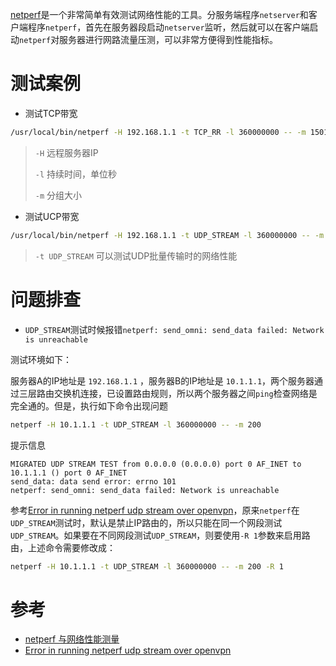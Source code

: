 [netperf](http://www.netperf.org/netperf/NetperfPage.html)是一个非常简单有效测试网络性能的工具。分服务端程序`netserver`和客户端程序`netperf`，首先在服务器段启动`netserver`监听，然后就可以在客户端启动`netperf`对服务器进行网路流量压测，可以非常方便得到性能指标。

# 测试案例

* 测试TCP带宽

```bash
/usr/local/bin/netperf -H 192.168.1.1 -t TCP_RR -l 360000000 -- -m 1501
```

> `-H` 远程服务器IP
>
> `-l` 持续时间，单位秒
>
> `-m` 分组大小

* 测试UCP带宽

```bash
/usr/local/bin/netperf -H 192.168.1.1 -t UDP_STREAM -l 360000000 -- -m 200
```

> `-t UDP_STREAM` 可以测试UDP批量传输时的网络性能

# 问题排查

* `UDP_STREAM`测试时候报错`netperf: send_omni: send_data failed: Network is unreachable`

测试环境如下：

服务器A的IP地址是 `192.168.1.1` ，服务器B的IP地址是 `10.1.1.1`，两个服务器通过三层路由交换机连接，已设置路由规则，所以两个服务器之间`ping`检查网络是完全通的。但是，执行如下命令出现问题

```bash
netperf -H 10.1.1.1 -t UDP_STREAM -l 360000000 -- -m 200
```

提示信息

```
MIGRATED UDP STREAM TEST from 0.0.0.0 (0.0.0.0) port 0 AF_INET to 10.1.1.1 () port 0 AF_INET
send_data: data send error: errno 101
netperf: send_omni: send_data failed: Network is unreachable
```

参考[Error in running netperf udp stream over openvpn](http://stackoverflow.com/questions/11981480/error-in-running-netperf-udp-stream-over-openvpn)，原来`netperf`在`UDP_STREAM`测试时，默认是禁止IP路由的，所以只能在同一个网段测试`UDP_STREAM`。如果要在不同网段测试`UDP_STREAM`，则要使用`-R 1`参数来启用路由，上述命令需要修改成：

```bash
netperf -H 10.1.1.1 -t UDP_STREAM -l 360000000 -- -m 200 -R 1
```

# 参考

* [netperf 与网络性能测量](https://www.ibm.com/developerworks/cn/linux/l-netperf/)
* [Error in running netperf udp stream over openvpn](http://stackoverflow.com/questions/11981480/error-in-running-netperf-udp-stream-over-openvpn)